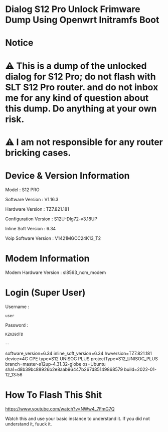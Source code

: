 # Dialog S12 Pro Unlock Frimware Dump Using Openwrt Initramfs Boot 

# Notice 
# ⚠️ This is a dump of the unlocked dialog for S12 Pro; do not flash with SLT S12 Pro router. and do not inbox me for any kind of question about this dump. Do anything at your own risk. 
# ⚠️ I am not responsible for any router bricking cases.



# Device & Version Information

Model : S12 PRO

Software Version : V1.16.3

Hardware Version : TZ7.821.181

Configuration Version : S12U-Dlg72-v3.18UP

Inline Soft Version : 6.34

Voip Software Version : V1421MGCC24K13_T2

# Modem Information

Modem Hardware Version : sl8563_ncm_modem

# Login (Super User)

Username : 
```
user 
```
Password : 
```
KZm28dTD
```

--

software_version=6.34
inline_soft_version=6.34
hwversion=TZ7.821.181
device=4G CPE
type=S12 UNISOC PLUS
projectType=S12_UNISOC_PLUS
branch=master-s12up-4.31.32-globe
os=Ubuntu
sha1=d8b39bc88926b2e8aab96447b267d85149868579
build=2022-01-12_13:56


# How To Flash This $hit 

https://www.youtube.com/watch?v=NWw4_7FmG7Q

 Watch this and use your basic instance to understand it. If you did not understand it, fuuck it. 
